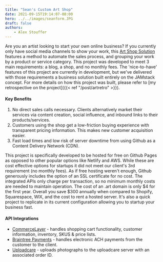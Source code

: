 ```yaml
---
title: "Sean's Custom Art Shop"
date: 2021-09-15T19:14:07-08:00
hero: ../../images/seanform.JPG
draft: false
authors:
    - Alex Stouffer
---
```

Are you an artist looking to start your own online business? If you currently only have social media channels to show your work, this [Art Shop Solution](https://seanobrien.art) features a method to automate the sales process, and grouping your work by a product or service category. This project was developed to meet 3 main requirements: a blog, a shop, and no monthly fees. The 'nice-to-have' features of this project are currently in development, but we've delivered with those requirements a business solution built entirely on the JAMstack concept. For more details on how this project was built, please refer to [my retrospective on the project]({{< ref "/post/artretro" >}}).

#### Key Benefits
1. No direct sales calls necessary. Clients alternatively market their services via content creation, social influence, and inbound links to their products/services. 
2. Customers using the shop get a low-friction buying experience with transparent pricing information. This makes new customer acquisition easier.
3. Fast load times and low risk of server downtime from using Github as a Content Delivery Network (CDN).

This project is specifically developed to be hosted for free on Github Pages as opposed to other popular options like Netlify and AWS. While these are cost effective options for startups it did not meet our client's 3rd requirement (no monthly fees). As if free hosting weren't enough, Github generously includes the option of an SSL certificate for no cost. The integrated APIs only charge per transaction, so no minimum monthly costs are needed to maintain operation. The cost of an .art domain is only $4 for the first year. Overall you save $300 annually when compared to Shopify, Squarespace, WIX, and the cost to rent a hosted server. It's also a quick project to replicate in its current configuration allowing you to startup your business fast.

#### API Integrations
- [CommerceLayer](https://commercelayer.io/) - handles shopping cart functionality, customer information, inventory, SKUS & price lists.
- [Braintree Payments](https://www.braintreepayments.com/) - handles electronic ACH payments from the customer to the client.
- [Uploadcare](https://uploadcare.com/) - uploads photographs to the uploadcare server with an associated order ID.

